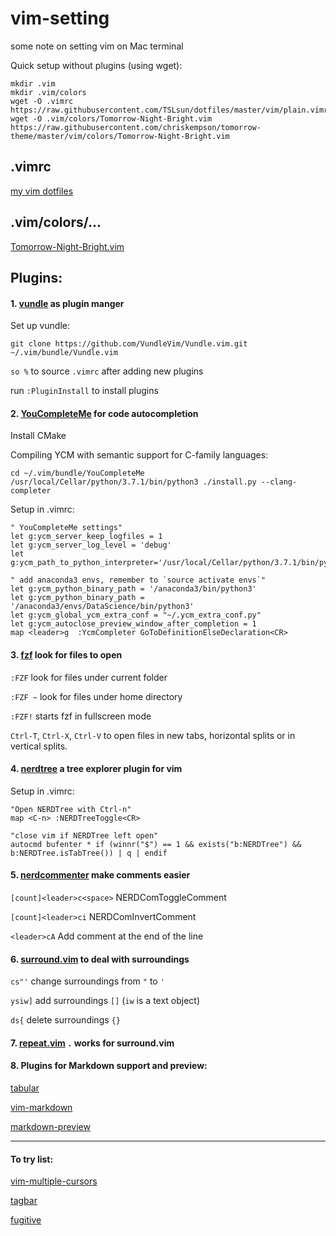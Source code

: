 # vim-setting
some note on setting vim on Mac terminal

Quick setup without plugins (using wget): 
```    
mkdir .vim
mkdir .vim/colors
wget -O .vimrc https://raw.githubusercontent.com/TSLsun/dotfiles/master/vim/plain.vimrc
wget -O .vim/colors/Tomorrow-Night-Bright.vim https://raw.githubusercontent.com/chriskempson/tomorrow-theme/master/vim/colors/Tomorrow-Night-Bright.vim
```    

## .vimrc

[my vim dotfiles](https://github.com/TSLsun/dotfiles/tree/master/vim)

## .vim/colors/...

[Tomorrow-Night-Bright.vim](https://github.com/chriskempson/tomorrow-theme/blob/master/vim/colors/Tomorrow-Night-Bright.vim)

## Plugins:

#### 1. [vundle](https://github.com/VundleVim/Vundle.vim) as plugin manger

Set up vundle:
```
git clone https://github.com/VundleVim/Vundle.vim.git ~/.vim/bundle/Vundle.vim
```

`so %` to source `.vimrc` after adding new plugins 

run `:PluginInstall` to install plugins

#### 2. [YouCompleteMe](http://valloric.github.io/YouCompleteMe/#mac-os-x) for code autocompletion 

Install CMake

Compiling YCM with semantic support for C-family languages:

```
cd ~/.vim/bundle/YouCompleteMe
/usr/local/Cellar/python/3.7.1/bin/python3 ./install.py --clang-completer
```

Setup in .vimrc:
```
" YouCompleteMe settings"
let g:ycm_server_keep_logfiles = 1
let g:ycm_server_log_level = 'debug'
let g:ycm_path_to_python_interpreter='/usr/local/Cellar/python/3.7.1/bin/python3'

" add anaconda3 envs, remember to `source activate envs`"
let g:ycm_python_binary_path = '/anaconda3/bin/python3'
let g:ycm_python_binary_path = '/anaconda3/envs/DataScience/bin/python3'
let g:ycm_global_ycm_extra_conf = "~/.ycm_extra_conf.py"
let g:ycm_autoclose_preview_window_after_completion = 1
map <leader>g  :YcmCompleter GoToDefinitionElseDeclaration<CR>
```

#### 3. [fzf](https://github.com/junegunn/fzf) look for files to open

`:FZF` look for files under current folder

`:FZF ~` look for files under home directory 

`:FZF!` starts fzf in fullscreen mode

`Ctrl-T`, `Ctrl-X`, `Ctrl-V` to open files in new tabs, horizontal splits or in vertical splits.

#### 4. [nerdtree](https://github.com/scrooloose/nerdtree) a tree explorer plugin for vim

Setup in .vimrc:
```
"Open NERDTree with Ctrl-n"
map <C-n> :NERDTreeToggle<CR>

"close vim if NERDTree left open"
autocmd bufenter * if (winnr("$") == 1 && exists("b:NERDTree") && b:NERDTree.isTabTree()) | q | endif
```

#### 5. [nerdcommenter](https://github.com/scrooloose/nerdcommenter) make comments easier

`[count]<leader>c<space>` NERDComToggleComment

`[count]<leader>ci` NERDComInvertComment

`<leader>cA` Add comment at the end of the line

#### 6. [surround.vim](https://github.com/tpope/vim-surround) to deal with surroundings

`cs"'` change surroundings from `"` to `'`

`ysiw]` add surroundings `[]` (`iw` is a text object)

`ds{` delete surroundings `{}` 

#### 7. [repeat.vim](https://github.com/tpope/vim-repeat) `.` works for surround.vim

#### 8. Plugins for Markdown support and preview:

[tabular](https://github.com/godlygeek/tabular)

[vim-markdown](https://github.com/plasticboy/vim-markdown)

[markdown-preview](https://github.com/iamcco/markdown-preview.vim)



---
#### To try list:

[vim-multiple-cursors](https://github.com/terryma/vim-multiple-cursors)

[tagbar](https://github.com/majutsushi/tagbar)

[fugitive](https://github.com/tpope/vim-fugitive)

